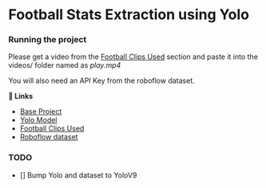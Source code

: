 # Football Stats Extraction using Yolo

### Running the project

Please get a video from the [Football Clips Used](https://www.kaggle.com/competitions/dfl-bundesliga-data-shootout/data?select=clips) section and paste it into the videos/ folder named as _play.mp4_

You will also need an API Key from the roboflow dataset.

**:link: Links**

- [Base Project](https://www.youtube.com/watch?v=neBZ6huolkg&t=431s)
- [Yolo Model](https://docs.ultralytics.com/models/yolov8/)
- [Football Clips Used](https://www.kaggle.com/competitions/dfl-bundesliga-data-shootout/data?select=clips)
- [Roboflow dataset](https://universe.roboflow.com/roboflow-jvuqo/football-players-detection-3zvbc/dataset/1#)

### TODO

- [] Bump Yolo and dataset to YoloV9
